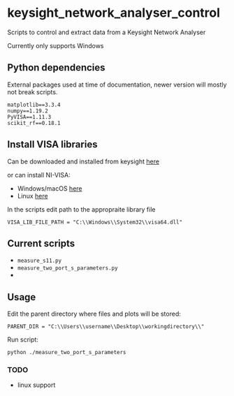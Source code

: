 # keysight_network_analyser_control
Scripts to control and extract data from a Keysight Network Analyser

Currently only supports Windows

## Python dependencies

External packages used at time of documentation, newer version will mostly not break scripts.

```
matplotlib==3.3.4
numpy==1.19.2
PyVISA==1.11.3
scikit_rf==0.18.1
```

## Install VISA libraries 

Can be downloaded and installed from 
keysight  [here](https://www.keysight.com/us/en/lib/software-detail/computer-software/io-libraries-suite-downloads-2175637.html) 

or can install NI-VISA:
- Windows/macOS [here](https://pyvisa.readthedocs.io/en/latest/faq/getting_nivisa.html#faq-getting-nivisa)
- Linux [here](https://www.ni.com/en-us/support/downloads/drivers/download.ni-linux-device-drivers.html#409880)

In the scripts edit  path to the appropraite library file

```
VISA_LIB_FILE_PATH = "C:\\Windows\\System32\\visa64.dll"
```
## Current scripts 

- `measure_s11.py`
- `measure_two_port_s_parameters.py`
- 
## Usage

Edit the parent directory where files and plots will be stored:
```
PARENT_DIR = "C:\\Users\\username\\Desktop\\workingdirectory\\"
```
Run script:
```
python ./measure_two_port_s_parameters
```

### TODO 
- linux support
